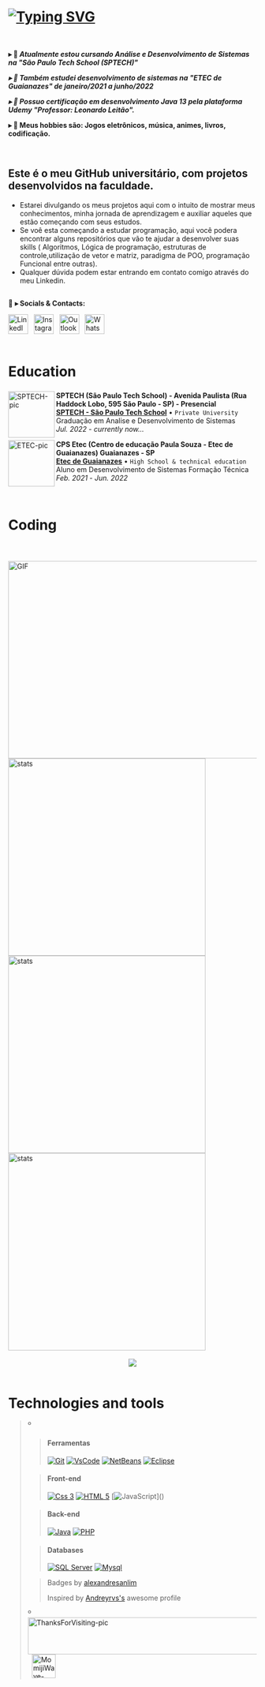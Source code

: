 <!--
❗ ➤ References used in this Repository:
🔗 • https://github.com/kyechan99/capsule-render
🔗 • https://github.com/antonkomarev/github-profile-views-counter
🔗 • https://github.com/DenverCoder1/custom-icon-badges
🔗 • https://github.com/DenverCoder1/github-readme-streak-stats
🔗 • https://github.com/anuraghazra/github-readme-stats
🔗 • https://github.com/lucassilvallima/Badges4-README.md-Profile
🔗 • https://profilepicturemaker.com
🔗 • https://devicon.dev
🔗 • https://shields.io
🔗 • https://emoji.gg
🔗 • https://getemoji.com
🔗 • https://github.com/juletopi/juletopi
🔗 • https://github.com/DarkBear0121
-->


###
# [![Typing SVG](https://readme-typing-svg.demolab.com?font=Arial&size=40&pause=1000&color=FFFFFF&background=FFFFFF00&vCenter=true&width=1000&height=60&lines=%F0%9F%91%8B+Olá+Meu+nome+é+Lucas,+e+eu+sou+um+desenvolvedor)](https://git.io/typing-svg)

<br>

**▸ 🔭 <i> Atualmente estou cursando Análise e Desenvolvimento de Sistemas na "São Paulo Tech School (SPTECH)"**

**▸ 🔭 Também estudei desenvolvimento de sistemas na "ETEC de Guaianazes" de janeiro/2021 a junho/2022**

**▸ 🔭 Possuo certificação em desenvolvimento Java 13 pela plataforma Udemy "Professor: Leonardo Leitão". </i>**

**▸ 🔭 Meus hobbies são: Jogos eletrônicos, música, animes, livros, codificação. </i>**

<br>

## <h2>Este é o meu GitHub universitário, com projetos desenvolvidos na faculdade.</h2>
  - Estarei divulgando os meus projetos aqui com o intuito de mostrar meus conhecimentos, minha jornada de aprendizagem e auxiliar aqueles que estão começando com seus estudos.
 - Se voê esta começando a estudar programação, aqui você podera encontrar alguns repositórios que vão te ajudar a desenvolver suas skills ( Algoritmos, Lógica de programação, estruturas de controle,utilização de vetor e matriz, paradigma de POO, programação Funcional entre outras).
 - Qualquer dúvida podem  estar entrando em contato comigo através do meu Linkedin.  <br>

##

💬 **▸ Socials & Contacts:**

<div align='left'>
    <a href="https://www.linkedin.com/in/lucas-analistasistemas/"><img src="https://cdn.jsdelivr.net/gh/devicons/devicon/icons/linkedin/linkedin-original.svg"  width="40" height="40" alt="LinkedIn-icon"></a>&nbsp;&nbsp;
<a href="https://www.instagram.com/luckas_sillva_lima/"><img src="https://cdn3.emoji.gg/emojis/6333-instagram.png" width="40" height="40" alt="Instagram-icon"></a>&nbsp;&nbsp;
<a href="mailto:luckassilvallima@hotmail.com"><img src="https://pngimg.com/uploads/email/email_PNG100738.png" width="40" height="40" alt="Outlook-icon"></a>&nbsp;&nbsp;
<a href="http://api.whatsapp.com/send?phone=5511960139706"><img src="https://cdn3.emoji.gg/emojis/6158-whatsapp.png" width="40" height="40" alt="WhatsApp-icon"></a>&nbsp;&nbsp;
</div>

<br>

# Education

###

  <a href="https://www.sptech.school/"><img src="https://yt3.googleusercontent.com/m0jih65f0Q0AMYehLv47SoZ3uHsnq6TgXj6gsedR44PCIdN1CIV4fdEp-7vgx8s0iESYooRpDxY=s900-c-k-c0x00ffffff-no-rj" align="left" width="94" height="94" alt="SPTECH-pic"/></a>
  **SPTECH (São Paulo Tech School) - Avenida Paulista (Rua Haddock Lobo, 595 São Paulo - SP) - Presencial** \
  [**SPTECH - São Paulo Tech School**](https://www.sptech.school/) • `Private University` \
  Graduação em Analise e Desenvolvimento de Sistemas \
  <i>Jul. 2022</i> - <i>currently now...</i>
  <br/>

  <a href="https://www.cps.sp.gov.br/etecs/etec-de-guaianazes-guaianazes/"><img src="https://avatars.githubusercontent.com/u/11151038?s=200&v=4" align="left" width="94" height="94" alt="ETEC-pic"/></a>
  **CPS Etec (Centro de educação Paula Souza - Etec de Guaianazes) Guaianazes - SP** \
  [**Etec de Guaianazes**](https://www.cps.sp.gov.br/etecs/etec-de-guaianazes-guaianazes/) • `High School & technical education` \
  Aluno em Desenvolvimento de Sistemas Formação Técnica \
  <i>Feb. 2021</i> - <i>Jun. 2022</i>
  <br/>
  
<br>
  
# Coding
  
<header>
  <link rel="stylesheet" href="https://cdn.jsdelivr.net/gh/devicons/devicon@v2.14.0/devicon.min.css">
</header>
  
  <img align="right" alt="GIF" src="https://user-images.githubusercontent.com/70382532/138322189-2db8df52-9dcb-40a0-88a8-c365466bd33d.gif" height='400px' width="550px"/>
  
<div align="left">
<img width="400" src="https://github-readme-stats-sigma-five.vercel.app/api?username=lucassilvvallima&show_icons=true&count_private=true&include_all_commits=true&theme=radical&border=14082b" alt="stats">
</div>  

<div align="left">
<img width='400' src="https://github-readme-stats.vercel.app/api/top-langs/?username=lucassilvvallima&layout=compact&langs_count=6&include=private&theme=radical&border_color=14082b&hide=jupyter%20notebook,makefile,c%2B%2B,cmake,hack,shell,css,html" alt="stats">
</div>  

<div align="left">
 <img width='400' src="http://github-profile-summary-cards.vercel.app/api/cards/profile-details?username=lucassilvvallima&border_color=ffffff&theme=radical" alt="stats">
</div>

<br>

<div align='center'>
  <img src="https://github-profile-trophy.vercel.app/?username=lucassilvvallima&row=1&column=6&theme=radical&margin-w=15&margin-h=15"/>
</div>

<br>

###

# Technologies and tools

>º
>> #### Ferramentas
>>
>> [![Git](https://img.shields.io/badge/GIT-E44C30?style=for-the-badge&logo=git&logoColor=white)]()
>> [![VsCode](https://img.shields.io/badge/VSCode-0078D4?style=for-the-badge&logo=visual%20studio%20code&logoColor=white)]()
>> [![NetBeans](https://img.shields.io/badge/apache%20netbeans-1B6AC6?style=for-the-badge&logo=apache%20netbeans%20IDE&logoColor=white)]()
>> [![Eclipse](https://img.shields.io/badge/Eclipse-2C2255?style=for-the-badge&logo=eclipse&logoColor=white)]()
>
>> #### Front-end
>>
>> [![Css 3](https://img.shields.io/badge/CSS3-1572B6?style=for-the-badge&logo=css3&logoColor=white)]()
>> [![HTML 5](https://img.shields.io/badge/HTML5-E34F26?style=for-the-badge&logo=html5&logoColor=white)]()
>> [![JavaScript](https://img.shields.io/badge/JavaScript-323330?style=for-the-badge&logo=javascript&logoColor=F7DF1E")]()
>
>> #### Back-end
>>
>> [![Java](https://img.shields.io/badge/Java-ED8B00?style=for-the-badge&logo=java&logoColor=white)]()
>> [![PHP](https://img.shields.io/badge/PHP-777BB4?style=for-the-badge&logo=php&logoColor=white)]()
>
>> #### Databases
>>
>> [![SQL Server](https://img.shields.io/badge/Microsoft%20SQL%20Server-CC2927?style=for-the-badge&logo=microsoft%20sql%20server&logoColor=white)]()
>> [![Mysql](https://img.shields.io/badge/MySQL-005C84?style=for-the-badge&logo=mysql&logoColor=white)](https://www.mysql.com/)
>
>> Badges by [alexandresanlim](https://github.com/alexandresanlim/Badges4-README.md-Profile#-database- "Click Me")
>>
>> Inspired by [Andreyrvs's](https://github.com/Andreyrvs- "Click Me") awesome profile
>
>º
<a href="https://user-images.githubusercontent.com/76459155/190626822-07db797b-c700-49ba-acc6-9dbcc32ef235.png"><img align="center" src="https://user-images.githubusercontent.com/76459155/189621564-f03a3dc6-3ef8-404e-8bfc-17815b409f2a.png" align="center" width="530" height="75" alt="ThanksForVisiting-pic" /></a> &#8196; <a href="https://emoji.gg/emoji/1564-momijiwave"><img src="https://cdn3.emoji.gg/emojis/1564-momijiwave.png" width="48" height="48" alt="MomijiWave-emoji"></a>
</div>
